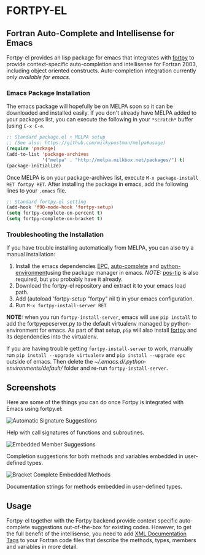 FORTPY-EL
======

Fortran Auto-Complete and Intellisense for Emacs
------

Fortpy-el provides an lisp package for emacs that integrates with [fortpy](https://github.com/rosenbrockc/fortpy) to provide context-specific auto-completion and intellisense for Fortran 2003, including object oriented constructs. Auto-completion integration currently _only available for emacs_.

### Emacs Package Installation

The emacs package will hopefully be on MELPA soon so it can be downloaded and installed easily. If you don't already have MELPA added to your packages list, you can execute the following in your `*scratch*` buffer (using `C-x C-e`.

```lisp
;; Standard package.el + MELPA setup
;; (See also: https://github.com/milkypostman/melpa#usage)
(require 'package)
(add-to-list 'package-archives
             '("melpa" . "http://melpa.milkbox.net/packages/") t)
(package-initialize)
```

Once MELPA is on your package-archives list, execute `M-x package-install RET fortpy RET`. After installing the package in emacs, add the following lines to your `.emacs` file.

```lisp
;; Standard fortpy.el setting
(add-hook 'f90-mode-hook 'fortpy-setup)
(setq fortpy-complete-on-percent t)
(setq fortpy-complete-on-bracket t)
```

### Troubleshooting the Installation

If you have trouble installing automatically from MELPA, you can also try a manual installation:

1. Install the emacs dependencies [EPC](https://github.com/kiwanami/emacs-epc), [auto-complete](https://github.com/auto-complete/auto-complete) and [python-environment](https://github.com/tkf/emacs-python-environment)using the package manager in emacs. _NOTE:_ [pos-tip](http://www.emacswiki.org/emacs/pos-tip.el) is also required, but you probably have it already.
2. Download the fortpy-el repository and extract it to your emacs load path.
3. Add (autoload 'fortpy-setup "fortpy" nil t) in your emacs configuration.
4. Run `M-x fortpy-install-server RET`

**NOTE:** when you run `fortpy-install-server`, emacs will use `pip install` to add the fortpyepcserver.py to the default virtualenv managed by python-environment for emacs. As part of that setup, `pip` will also install [fortpy](https://github.com/rosenbrockc/fortpy) and its dependencies into the virtualenv.

If you are having trouble getting `fortpy-install-server` to work, manually run `pip install --upgrade virtualenv` and `pip install --upgrade epc` outside of emacs. Then delete the _~/.emacs.d/.python-environments/default/_ folder and re-run `fortpy-install-server`.

Screenshots
------

Here are some of the things you can do once Fortpy is integrated with Emacs using fortpy.el:

![Automatic Signature Suggestions](../master/docs/screenshots/signature.png "Help with call signatures of functions and subroutines.")

Help with call signatures of functions and subroutines.

![Embedded Member Suggestions](../master/docs/screenshots/completion.png "Completion suggestions for both methods and variables embedded in user-defined types.")

Completion suggestions for both methods and variables embedded in user-defined types.

![Bracket Complete Embedded Methods](../master/docs/screenshots/bracket_complete.png "Documentation strings for methods embedded in user-defined types")

Documentation strings for methods embedded in user-defined types.
 
Usage
------

Fortpy-el together with the Fortpy backend provide context specific auto-complete suggestions out-of-the-box for existing codes. However, to get the full benefit of the intellisense, you need to add [XML Documentation Tags](https://github.com/rosenbrockc/fortpy/wiki/XML-Documentation-Standard) to your Fortran code files that describe the methods, types, members and variables in more detail.